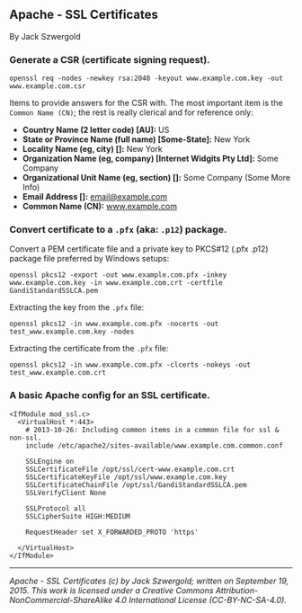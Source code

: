 ## Apache - SSL Certificates

By Jack Szwergold

### Generate a CSR (certificate signing request).

    openssl req -nodes -newkey rsa:2048 -keyout www.example.com.key -out www.example.com.csr

Items to provide answers for the CSR with. The most important item is the `Common Name (CN)`; the rest is really clerical and for reference only:

- **Country Name (2 letter code) [AU]:** US
- **State or Province Name (full name) [Some-State]:** New York
- **Locality Name (eg, city) []:** New York
- **Organization Name (eg, company) [Internet Widgits Pty Ltd]:** Some Company
- **Organizational Unit Name (eg, section) []:** Some Company (Some More Info)
- **Email Address []:** email@example.com
- **Common Name (CN):** www.example.com

### Convert certificate to a `.pfx` (aka: `.p12`) package.

Convert a PEM certificate file and a private key to PKCS#12 (.pfx .p12) package file preferred by Windows setups:

    openssl pkcs12 -export -out www.example.com.pfx -inkey www.example.com.key -in www.example.com.crt -certfile GandiStandardSSLCA.pem

Extracting the key from the `.pfx` file:

    openssl pkcs12 -in www.example.com.pfx -nocerts -out test_www.example.com.key -nodes

Extracting the certificate from the `.pfx` file:

    openssl pkcs12 -in www.example.com.pfx -clcerts -nokeys -out test_www.example.com.crt

### A basic Apache config for an SSL certificate.

	<IfModule mod_ssl.c>
	  <VirtualHost *:443>
	    # 2013-10-26: Including common items in a common file for ssl & non-ssl.
	    include /etc/apache2/sites-available/www.example.com.common.conf
	
	    SSLEngine on
	    SSLCertificateFile /opt/ssl/cert-www.example.com.crt
	    SSLCertificateKeyFile /opt/ssl/www.example.com.key
	    SSLCertificateChainFile /opt/ssl/GandiStandardSSLCA.pem
	    SSLVerifyClient None
	
	    SSLProtocol all
	    SSLCipherSuite HIGH:MEDIUM
	
	    RequestHeader set X_FORWARDED_PROTO 'https'
	
	  </VirtualHost>
	</IfModule>

***

*Apache - SSL Certificates (c) by Jack Szwergold; written on September 19, 2015. This work is licensed under a Creative Commons Attribution-NonCommercial-ShareAlike 4.0 International License (CC-BY-NC-SA-4.0).*
